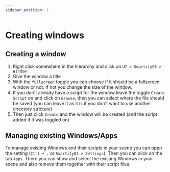 ```yaml
---
sidebar_position: 1
---
```

# Creating  windows

## Creating a window
1. Right click somewhere in the hierarchy and click on `UI > SmartifyOS > Window`
2. Give the window a title
3. With the `fullscreen` toggle you can choose if it should be a fullscreen window or not. If not you change the size of the window.
4. If you don't already have a script for the window leave the toggle `Create Script` on and click on `Browse`, then you can select where the file should be saved (you can leave it as it is if you don't want to use another directory stricture)
5. Then just click `Create` and the window will be created (and the script added if it was toggled on)

## Managing existing Windows/Apps
To manage existing Windows and their scripts in your scene you can open the setting (`Ctrl + .` or `SmartifyOS > Settings`).
Then you can click on the tab `Apps`. There you can show and select the existing Windows in your scene and also remove them together with their script files.

